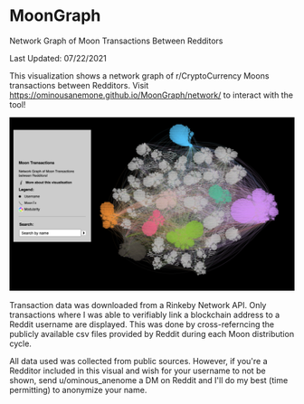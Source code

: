 # MoonGraph

Network Graph of Moon Transactions Between Redditors

Last Updated: 07/22/2021

This visualization shows a network graph of r/CryptoCurrency Moons transactions between Redditors.
Visit https://ominousanemone.github.io/MoonGraph/network/ to interact with the tool!

![Network Graph](network/images/readme_visual.png)

Transaction data was downloaded from a Rinkeby Network API. Only transactions where I was able to verifiably link a blockchain address to a Reddit username are displayed. This was done by cross-referncing the publicly available csv files provided by Reddit during each Moon distribution cycle.

All data used was collected from public sources. However, if you're a Redditor included in this visual and wish for your username to not be shown, send u/ominous_anenome a DM on Reddit and I'll do my best (time permitting) to anonymize your name.

